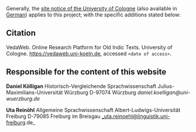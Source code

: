 Generally, the [site notice of the University of Cologne](https://www.portal.uni-koeln.de/impressum.html?L=1)
(also available in [German](https://www.portal.uni-koeln.de/impressum.html?L=0))
applies to this project; with the specific additions stated below:

## Citation

VedaWeb. Online Research Platform for Old Indic Texts. University of Cologne. https://vedaweb.uni-koeln.de, accessed `<date of access>`.

## Responsible for the content of this website

**Daniel Kölligan**
Historisch-Vergleichende Sprachwissenschaft
Julius-Maximilians-Universität Würzburg
D-97074 Würzburg
_daniel.koelligan@uni-wuerzburg.de_

**Uta Reinöhl**
Allgemeine Sprachwissenschaft
Albert-Ludwigs-Universität Freiburg
D-79085 Freiburg im Breisgau
_uta.reinoehl@linguistik.uni-freiburg.de_
